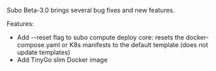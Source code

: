 Subo Beta-3.0 brings several bug fixes and new features.

Features:
- Add --reset flag to subo compute deploy core: resets the docker-compose.yaml or K8s manifests to the default template (does not update templates)
- Add TinyGo slim Docker image
